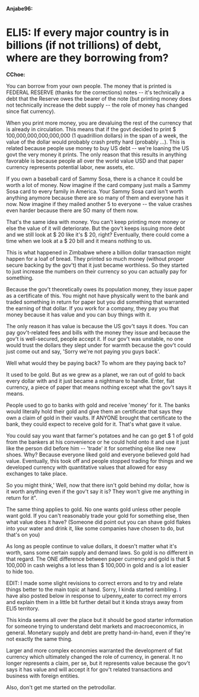 **Anjabe96:**
# ELI5: If every major country is in billions (if not trillions) of debt, where are they borrowing from? 

**CChoe:**

You can borrow from your own people. The money that is printed is FEDERAL RESERVE (thanks for the corrections) notes -- it's technically a debt that the Reserve owes the bearer of the note (but printing money does not technically increase the debt supply -- the role of money has changed since fiat currency). 

When you print more money, you are devaluing the rest of the currency that is already in circulation. This means that if the govt decided to print $ 100,000,000,000,000,000 (1 quadrillion dollars) in the span of a week, the value of the dollar would probably crash pretty hard (probably ...). This is related because people use money to buy US debt -- we're loaning the US govt the very money it prints. The only reason that this results in anything favorable is because people all over the world value USD and that paper currency represents potential labor, new assets, etc. 

If you own a baseball card of Sammy Sosa, there is a chance it could be worth a lot of money. Now imagine if the card company just mails a Sammy Sosa card to every family in America. Your Sammy Sosa card isn't worth anything anymore because there are so many of them and everyone has it now. Now imagine if they mailed another 5 to everyone -- the value crashes even harder because there are SO many of them now. 

That's the same idea with money. You can't keep printing more money or else the value of it will deteriorate. But the gov't keeps issuing more debt and we still look at $ 20 like it's $ 20, right? Eventually, there could come a time when we look at a $ 20 bill and it means nothing to us. 

This is what happened in Zimbabwe where a billion dollar transaction might happen for a loaf of bread. They printed so much money (without proper secure backing by the gov't) that it just became worthless. So they started to just increase the numbers on their currency so you can actually pay for something. 

Because the gov't theoretically owes its population money, they issue paper as a certificate of this. You might not have physically went to the bank and traded something in return for paper but you did something that warranted the earning of that dollar. If you work for a company, they pay you that money because it has value and you can buy things with it. 

The only reason it has value is because the US gov't says it does. You can pay gov't-related fees and bills with the money they issue and because the gov't is well-secured, people accept it. If our gov't was unstable, no one would trust the dollars they slept under for warmth because the gov't could just come out and say, 'Sorry we're not paying you guys back'. 

Well what would they be paying back? To whom are they paying back to? 

It used to be gold. But as we grew as a planet, we ran out of gold to back every dollar with and it just became a nightmare to handle. Enter, fiat currency, a piece of paper that means nothing except what the gov't says it means. 

People used to go to banks with gold and receive 'money' for it. The banks would literally hold their gold and give them an certificate that says they own a claim of gold in their vaults. If ANYONE brought that certificate to the bank, they could expect to receive gold for it. That's what gave it value. 

You could say you want that farmer's potatoes and he can go get $ 1 of gold from the bankers at his convenience or he could hold onto it and use it just like the person did before him -- 'trade' it for something else like new shoes. Why? Because everyone liked gold and everyone believed gold had value. Eventually, this took off and people stopped trading for things and we developed currency with quantitative values that allowed for easy exchanges to take place. 

So you might think,' Well, now that there isn't gold behind my dollar, how is it worth anything even if the gov't say it is? They won't give me anything in return for it". 

The same thing applies to gold. No one wants gold unless other people want gold. If you can't reasonably trade your gold for something else, then what value does it have? (Someone did point out you can shave gold flakes into your water and drink it, like some companies have chosen to do, but that's on you) 

As long as people continue to value dollars, it doesn't matter what it's worth, sans some certain supply and demand laws. So gold is no different in that regard. The ONE difference between paper currency and gold is that $ 100,000 in cash weighs a lot less than $ 100,000 in gold and is a lot easier to hide too. 

EDIT: I made some slight revisions to correct errors and to try and relate things better to the main topic at hand. Sorry, I kinda started rambling. I have also posted below in response to u/penny_eater to correct my errors and explain them in a little bit further detail but it kinda strays away from ELI5 territory. 

This kinda seems all over the place but it should be good starter information for someone trying to understand debt markets and macroeconomics, in general. Monetary supply and debt are pretty hand-in-hand, even if they're not exactly the same thing. 

Larger and more complex economies warranted the development of fiat currency which ultimately changed the role of currency, in general. It no longer represents a claim, per se, but it represents value because the gov't says it has value and will accept it for gov't related transactions and business with foreign entities. 

Also, don't get me started on the petrodollar.
